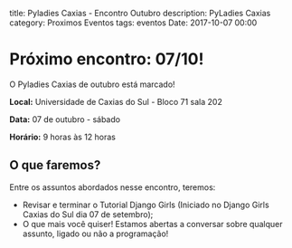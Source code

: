 title: Pyladies Caxias - Encontro Outubro
description: PyLadies Caxias
category: Proximos Eventos
tags: eventos
Date: 2017-10-07 00:00


# Próximo encontro: 07/10!

O Pyladies Caxias de outubro está marcado!

**Local:** Universidade de Caxias do Sul - Bloco 71 sala 202

**Data:**  07 de outubro - sábado

**Horário:** 9 horas às 12 horas

## O que faremos?

Entre os assuntos abordados nesse encontro, teremos:

* Revisar e terminar o Tutorial Django Girls (Iniciado no Django Girls Caxias do Sul dia 07 de setembro);
* O que mais você quiser! Estamos abertas a conversar sobre qualquer assunto, ligado ou não a programação!
